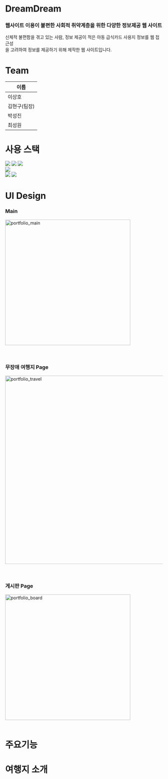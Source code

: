 # DreamDream

### 웹사이트 이용이 불편한 사회적 취약계층을 위한 다양한 정보제공 웹 사이트
신체적 불편함을 겪고 있는 사람, 정보 제공이 적은 아동 급식카드 사용지 정보를 웹 접근성    
을 고려하여 정보를 제공하기 위해 제작한 웹 사이트입니다.

# Team

|  이름  |
| ----- |
| 이상호 |
| 김현구(팀장) |
| 박성진 |
| 최성원 |

# 사용 스택
<div>
	<img src="https://img.shields.io/badge/HTML5-E34F26?style=flat&logo=HTML5&logoColor=white" />
	<img src="https://img.shields.io/badge/CSS3-1572B6?style=flat&logo=CSS3&logoColor=white" />
	<img src="https://img.shields.io/badge/JavaScript-F7DF1E?style=flat&logo=JavaScript&logoColor=white" /><br>
	<img src="https://img.shields.io/badge/Spring-6DB33F?style=flat&logo=Spring&logoColor=white" /><br>
	<img src="https://img.shields.io/badge/mysql-4479A1?style=flat&logo=mysql&logoColor=white" />
	<img src="https://img.shields.io/badge/Amazon AWS-232F3E?style=flat&logo=Amazon AWS&logoColor=white" />
</div>

# UI Design

### Main
<img width="400" alt="portfolio_main" src="https://user-images.githubusercontent.com/109510945/197376497-a62d02d7-bb6c-4ec8-bc3f-55746d3c5595.png">
<br>
<br>
<br>

### 무장애 여행지 Page
<img width="600" alt="portfolio_travel" src="https://user-images.githubusercontent.com/109510945/197376501-db625e26-46b7-419f-81b9-51bb0b51b38d.png">
<br>
<br>
<br>

### 게시판 Page
<img width="400" alt="portfolio_board" src="https://user-images.githubusercontent.com/109510945/197376504-1784440c-81ed-47e5-a158-01416f744119.png">
<br>
<br>

# 주요기능

# 여행지 소개 


	
